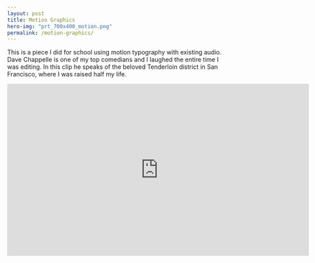 ```yaml
---
layout: post
title: Motion Graphics
hero-img: "prt_700x400_motion.png"
permalink: /motion-graphics/
---
```


This is a piece I did for school using motion typography with existing audio. Dave Chappelle is one of my top comedians and I laughed the entire time I was editing. In this clip he speaks of the beloved Tenderloin district in San Francisco, where I was raised half my life.

<iframe class="video-media" src="http://player.vimeo.com/video/9262768?portrait=0" width="700" height="400" frameborder="0" webkitAllowFullScreen mozallowfullscreen allowFullScreen></iframe>
